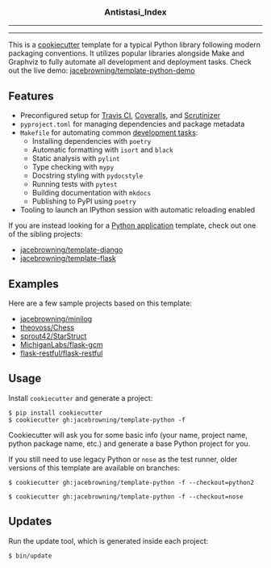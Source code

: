 <h3 align="center">Antistasi_Index</h3>

---

---

This is a [cookiecutter](https://github.com/audreyr/cookiecutter) template for a typical Python library following modern packaging conventions. It utilizes popular libraries alongside Make and Graphviz to fully automate all development and deployment tasks. Check out the live demo: [jacebrowning/template-python-demo](https://github.com/jacebrowning/template-python-demo)


## Features

-   Preconfigured setup for [Travis CI](https://travis-ci.org/), [Coveralls](https://coveralls.io/), and [Scrutinizer](https://scrutinizer-ci.com/)
-   `pyproject.toml` for managing dependencies and package metadata
-   `Makefile` for automating common [development tasks](https://github.com/jacebrowning/template-python/blob/main/%7B%7Bcookiecutter.project_name%7D%7D/CONTRIBUTING.md):
    -   Installing dependencies with `poetry`
    -   Automatic formatting with `isort` and `black`
    -   Static analysis with `pylint`
    -   Type checking with `mypy`
    -   Docstring styling with `pydocstyle`
    -   Running tests with `pytest`
    -   Building documentation with `mkdocs`
    -   Publishing to PyPI using `poetry`
-   Tooling to launch an IPython session with automatic reloading enabled

If you are instead looking for a [Python application](https://caremad.io/posts/2013/07/setup-vs-requirement/) template, check out one of the sibling projects:

-   [jacebrowning/template-django](https://github.com/jacebrowning/template-django)
-   [jacebrowning/template-flask](https://github.com/jacebrowning/template-flask)

## Examples

Here are a few sample projects based on this template:

-   [jacebrowning/minilog](https://github.com/jacebrowning/minilog)
-   [theovoss/Chess](https://github.com/theovoss/Chess)
-   [sprout42/StarStruct](https://github.com/sprout42/StarStruct)
-   [MichiganLabs/flask-gcm](https://github.com/MichiganLabs/flask-gcm)
-   [flask-restful/flask-restful](https://github.com/flask-restful/flask-restful)

## Usage

Install `cookiecutter` and generate a project:

    $ pip install cookiecutter
    $ cookiecutter gh:jacebrowning/template-python -f

Cookiecutter will ask you for some basic info (your name, project name, python package name, etc.) and generate a base Python project for you.

If you still need to use legacy Python or `nose` as the test runner, older versions of this template are available on branches:

    $ cookiecutter gh:jacebrowning/template-python -f --checkout=python2

    $ cookiecutter gh:jacebrowning/template-python -f --checkout=nose

## Updates

Run the update tool, which is generated inside each project:

    $ bin/update
